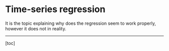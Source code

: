 # Time-series regression

It is the topic explaining why does the regression seem to work properly, however it does not in reality.

---
[toc]
